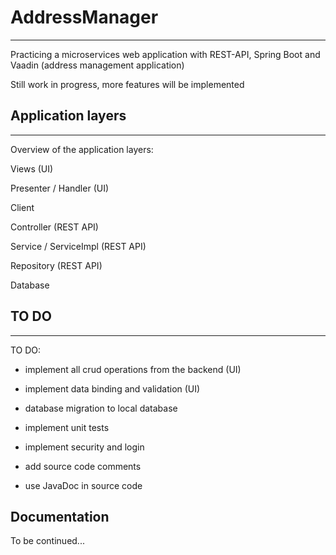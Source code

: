 # AddressManager
***
Practicing a microservices web application with REST-API, Spring Boot and Vaadin (address management application)

Still work in progress, more features will be implemented


## Application layers
***
Overview of the application layers: 



Views (UI)

Presenter / Handler (UI)


Client


Controller (REST API)

Service / ServiceImpl (REST API)

Repository (REST API)


Database


## TO DO
***
TO DO:

- implement all crud operations from the backend (UI)
  
- implement data binding and validation (UI)
  
- database migration to local database
  
- implement unit tests
  
- implement security and login
  
- add source code comments
  
- use JavaDoc in source code
  

## Documentation
To be continued...
